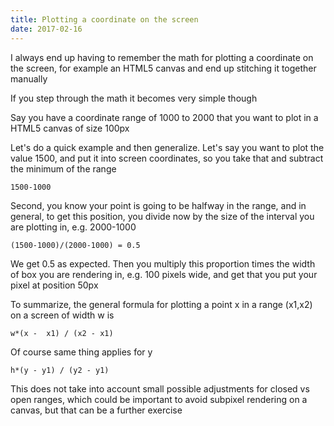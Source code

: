 ```yaml
---
title: Plotting a coordinate on the screen
date: 2017-02-16
---
```


I always end up having to remember the math for plotting a coordinate on the
screen, for example an HTML5 canvas and end up stitching it together manually

If you step through the math it becomes very simple though

Say you have a coordinate range of 1000 to 2000 that you want to plot in a
HTML5 canvas of size 100px

Let's do a quick example and then generalize. Let's say you want to plot the
value 1500, and put it into screen coordinates, so you take that and subtract
the minimum of the range

```
1500-1000
```

Second, you know your point is going to be halfway in the range, and in
general, to get this position, you divide now by the size of the interval you
are plotting in, e.g. 2000-1000

```
(1500-1000)/(2000-1000) = 0.5
```

We get 0.5 as expected. Then you multiply this proportion times the width of
box you are rendering in, e.g. 100 pixels wide, and get that you put your pixel
at position 50px

To summarize, the general formula for plotting a point x in a range (x1,x2) on
a screen of width w is

```
w*(x -  x1) / (x2 - x1)
```

Of course same thing applies for y

```
h*(y - y1) / (y2 - y1)
```

This does not take into account small possible adjustments for closed vs open
ranges, which could be important to avoid subpixel rendering on a canvas, but
that can be a further exercise
